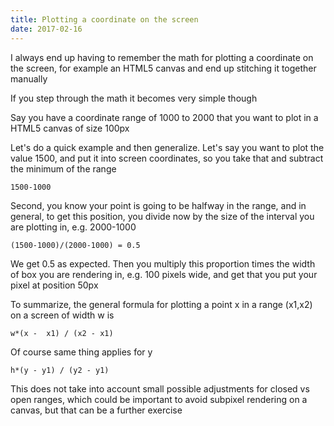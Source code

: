 ```yaml
---
title: Plotting a coordinate on the screen
date: 2017-02-16
---
```


I always end up having to remember the math for plotting a coordinate on the
screen, for example an HTML5 canvas and end up stitching it together manually

If you step through the math it becomes very simple though

Say you have a coordinate range of 1000 to 2000 that you want to plot in a
HTML5 canvas of size 100px

Let's do a quick example and then generalize. Let's say you want to plot the
value 1500, and put it into screen coordinates, so you take that and subtract
the minimum of the range

```
1500-1000
```

Second, you know your point is going to be halfway in the range, and in
general, to get this position, you divide now by the size of the interval you
are plotting in, e.g. 2000-1000

```
(1500-1000)/(2000-1000) = 0.5
```

We get 0.5 as expected. Then you multiply this proportion times the width of
box you are rendering in, e.g. 100 pixels wide, and get that you put your pixel
at position 50px

To summarize, the general formula for plotting a point x in a range (x1,x2) on
a screen of width w is

```
w*(x -  x1) / (x2 - x1)
```

Of course same thing applies for y

```
h*(y - y1) / (y2 - y1)
```

This does not take into account small possible adjustments for closed vs open
ranges, which could be important to avoid subpixel rendering on a canvas, but
that can be a further exercise
